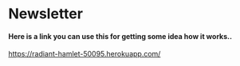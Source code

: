 # Newsletter
#### Here is a link you can use this for getting some idea how it works..
https://radiant-hamlet-50095.herokuapp.com/
 
